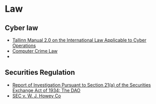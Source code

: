 # Law


## Cyber law
- [Tallinn Manual 2.0 on the International Law Applicable to Cyber Operations](https://www.amazon.com/Tallinn-Manual-International-Applicable-Operations/dp/1316630374/ref=sr_1_1?ie=UTF8&qid=1515692929&sr=8-1&keywords=tallin+manual)
- [Computer Crime Law](https://www.amazon.com/Computer-Crime-Law-American-Casebook/dp/0314281363)
- []()


## Securities Regulation
- [Report of Investigation Pursuant to Section 21(a) of the Securities Exchange Act of 1934: The DAO](https://www.sec.gov/litigation/investreport/34-81207.pdf)
- [SEC v. W. J. Howey Co](https://en.wikisource.org/wiki/Securities_and_Exchange_Commission_v._W._J._Howey_Company/Opinion_of_the_Court)
